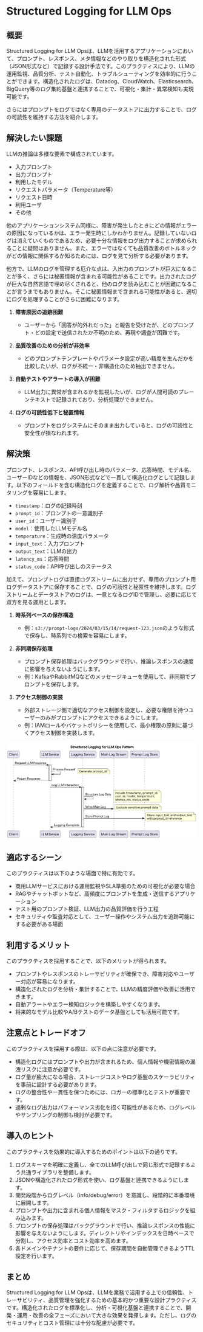 # Structured Logging for LLM Ops

## 概要

Structured Logging for LLM Opsは、LLMを活用するアプリケーションにおいて、プロンプト、レスポンス、メタ情報などのやり取りを構造化された形式（JSON形式など）で記録する設計手法です。このプラクティスにより、LLMの運用監視、品質分析、テスト自動化、トラブルシューティングを効率的に行うことができます。構造化されたログは、Datadog、CloudWatch、Elasticsearch、BigQuery等のログ集約基盤と連携することで、可視化・集計・異常検知も実現可能です。

さらにはプロンプトをログではなく専用のデータストアに出力することで、ログの可読性を維持する方法を紹介します。

## 解決したい課題

LLMの推論は多様な要素で構成されています。

- 入力プロンプト
- 出力プロンプト
- 利用したモデル
- リクエストパラメータ（Temperature等）
- リクエスト日時
- 利用ユーザ
- その他

他のアプリケーションシステム同様に、障害が発生したときにどの情報がエラーの原因になっているかは、エラー発生時にしかわかりません。記録していないログは消えていくものであるため、必要十分な情報をログ出力することが求められることに疑問はありません。また、エラーではなくても品質改善のボトルネックがどの情報に関係するか知るためには、ログを見て分析する必要があります。

他方で、LLMのログを管理する厄介な点は、入出力のプロンプトが巨大になることが多く、さらには秘匿情報が含まれる可能性があることです。出力されたログが巨大な自然言語で埋め尽くされると、他のログを読み込むことが困難になることが言うまでもありません。そこに秘匿情報まで含まれる可能性があると、適切にログを処理することがさらに困難になります。

1. **障害原因の追跡困難**
      - ユーザーから「回答が的外れだった」と報告を受けたが、どのプロンプト・どの設定で送信されたか不明のため、再現や調査が困難です。

2. **品質改善のための分析が非効率**
      - どのプロンプトテンプレートやパラメータ設定が高い精度を生んだかを比較したいが、ログが不統一・非構造化のため抽出できません。

3. **自動テストやアラートの導入が困難**
      - LLM出力に異常が含まれるかを監視したいが、ログが人間可読のプレーンテキストで記録されており、分析処理ができません。

4. **ログの可読性低下と秘匿情報**
      - プロンプトをログシステムにそのまま出力していると、ログの可読性と安全性が損なわれます。

## 解決策

プロンプト、レスポンス、API呼び出し時のパラメータ、応答時間、モデル名、ユーザーIDなどの情報を、JSON形式などで一貫して構造化ログとして記録します。以下のフィールドを含む構造化ログを定義することで、ログ解析や品質モニタリングを容易にします。

- `timestamp`：ログの記録時刻
- `prompt_id`：プロンプトの一意識別子
- `user_id`：ユーザー識別子
- `model`：使用したLLMモデル名
- `temperature`：生成時の温度パラメータ
- `input_text`：入力プロンプト
- `output_text`：LLMの出力
- `latency_ms`：応答時間
- `status_code`：API呼び出しのステータス

加えて、プロンプトログは直接ログストリームに出力せず、専用のプロンプト用ログデータストアに保存することで、ログの可読性と秘匿性を維持します。ログストリームとデータストアのログは、一意となるログIDで管理し、必要に応じて双方を見る運用とします。

1. **時系列ベースの保存構造**
   - 例：`s3://prompt-logs/2024/03/15/14/request-123.json`のような形式で保存し、時系列での検索を容易にします。

2. **非同期保存処理**
   - プロンプト保存処理はバックグラウンドで行い、推論レスポンスの速度に影響を与えないようにします。
   - 例：KafkaやRabbitMQなどのメッセージキューを使用して、非同期でプロンプトを保存します。

3. **アクセス制御の実装**
   - 外部ストレージ側で適切なアクセス制御を設定し、必要な権限を持つユーザーのみがプロンプトにアクセスできるようにします。
   - 例：IAMロールやバケットポリシーを使用して、最小権限の原則に基づくアクセス制御を実装します。

![img](./uml/images/structured_logging_for_llm_ops_pattern.png)

## 適応するシーン

このプラクティスは以下のような場面で特に有効です。

- 商用LLMサービスにおける運用監視やSLA準拠のための可視化が必要な場合
- RAGやチャットボットなど、高頻度にプロンプトを生成・送信するアプリケーション
- テスト用のプロンプト検証、LLM出力の品質評価を行う工程
- セキュリティや監査対応として、ユーザー操作やシステム出力を追跡可能にする必要がある場面

## 利用するメリット

このプラクティスを採用することで、以下のメリットが得られます。

- プロンプトやレスポンスのトレーサビリティが確保でき、障害対応やユーザー対応が容易になります。
- 構造化されたログを分析・集計することで、LLMの精度評価や改善に活用できます。
- 自動アラートやエラー検知ロジックを構築しやすくなります。
- 将来的なモデル比較やA/Bテストのデータ基盤としても活用可能です。

## 注意点とトレードオフ

このプラクティスを採用する際は、以下の点に注意が必要です。

- 構造化ログにはプロンプトや出力が含まれるため、個人情報や機密情報の漏洩リスクに注意が必要です。
- ログ量が膨大になる場合、ストレージコストやログ基盤のスケーラビリティを事前に設計する必要があります。
- ログの整合性や一貫性を保つためには、ロガーの標準化とテストが重要です。
- 過剰なログ出力はパフォーマンス劣化を招く可能性があるため、ログレベルやサンプリングの制御も検討が必要です。

## 導入のヒント

このプラクティスを効果的に導入するためのポイントは以下の通りです。

1. ログスキーマを明確に定義し、全てのLLM呼び出しで同じ形式で記録するよう共通ライブラリを整備します。
2. JSONや構造化されたログ形式を使い、ログ基盤と連携できるようにします。
3. 開発段階からログレベル（info/debug/error）を意識し、段階的に本番環境に展開します。
4. プロンプトや出力に含まれる個人情報をマスク・フィルタするロジックを組み込みます。
5. プロンプトの保存処理はバックグラウンドで行い、推論レスポンスの性能に影響を与えないようにします。ディレクトリやインデックスを日時ベースで分割し、アクセス効率とコスト効率を高めます。
6. 各ドメインやテナントの要件に応じて、保存期間を自動管理できるようTTL設定を行います。

## まとめ

Structured Logging for LLM Opsは、LLMを業務で活用する上での信頼性、トレーサビリティ、品質管理を強化するための基本的かつ重要な設計プラクティスです。構造化されたログを標準化し、分析・可視化基盤と連携することで、開発・運用・改善の全フェーズにおいて大きな効果を発揮します。ただし、ログのセキュリティとコスト管理には十分な配慮が必要です。
